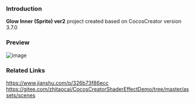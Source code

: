 ### Introduction
**Glow Inner (Sprite) ver2** project created based on CocosCreator version 3.7.0

### Preview
![image](../../../gif/202204/2022043001.gif)

### Related Links
https://www.jianshu.com/p/326b73f86ecc    
https://gitee.com/zhitaocai/CocosCreatorShaderEffectDemo/tree/master/assets/scenes